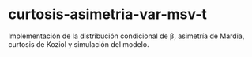 # curtosis-asimetria-var-msv-t
Implementación de la distribución condicional de β, asimetría de Mardia, curtosis de Koziol y simulación del modelo.
